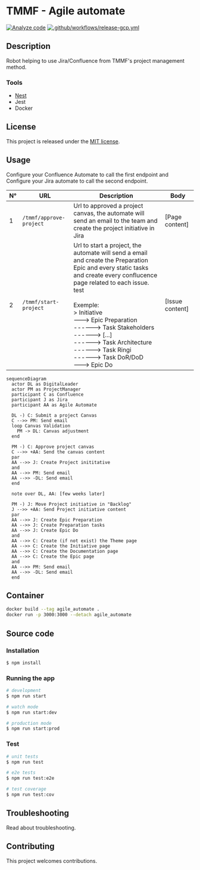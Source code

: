 # TMMF - Agile automate

[![Analyze code](https://github.com/Haingue/agile_automate/actions/workflows/analyze.yml/badge.svg)](https://github.com/Haingue/agile_automate/actions/workflows/analyze.yml)
[![.github/workflows/release-gcp.yml](https://github.com/Haingue/agile_automate/actions/workflows/release-gcp.yml/badge.svg)](https://github.com/Haingue/agile_automate/actions/workflows/release-gcp.yml)

## Description

Robot helping to use Jira/Confluence from TMMF's project management method.

### Tools

- [Nest](https://github.com/nestjs/nest)
- Jest
- Docker

## License

This project is released under the [MIT license](LICENSE).

## Usage

Configure your Confluence Automate to call the first endpoint and Configure your Jira automate to call the second endpoint.

| N°  | URL                     | Description                                                                                                                                                                                                                                                                                                                                                                                                     | Body            |
| --- | ----------------------- | --------------------------------------------------------------------------------------------------------------------------------------------------------------------------------------------------------------------------------------------------------------------------------------------------------------------------------------------------------------------------------------------------------------- | --------------- |
| 1   | `/tmmf/approve-project` | Url to approved a project canvas, the automate will send an email to the team and create the project initiative in Jira                                                                                                                                                                                                                                                                                         | [Page content]  |
| 2   | `/tmmf/start-project`   | Url to start a project, the automate will send a email and create the Preparation Epic and every static tasks and create every conflucence page related to each issue. <div>test</div> <br/> Exemple: <br/> > Initiative <br/> ---> Epic Preparation <br/> ------> Task Stakeholders <br/> ------> [...] <br/> ------> Task Architecture <br/> ------> Task Ringi <br/> ------> Task DoR/DoD <br/> ---> Epic Do | [Issue content] |

```mermaid
sequenceDiagram
  actor DL as DigitalLeader
  actor PM as ProjectManager
  participant C as Confluence
  participant J as Jira
  participant AA as Agile Automate

  DL -) C: Submit a project Canvas
  C -->> PM: Send email
  loop Canvas Validation
    PM -> DL: Canvas adjustment
  end

  PM -) C: Approve project canvas
  C -->> +AA: Send the canvas content
  par
  AA -->> J: Create Project inititative
  and
  AA -->> PM: Send email
  AA -->> -DL: Send email
  end

  note over DL, AA: [few weeks later]

  PM -) J: Move Project initiative in "Backlog"
  J -->> +AA: Send Project initiative content
  par
  AA -->> J: Create Epic Preparation
  AA -->> J: Create Preparation tasks
  AA -->> J: Create Epic Do
  and
  AA -->> C: Create (if not exist) the Theme page
  AA -->> C: Create the Initiative page
  AA -->> C: Create the Documentation page
  AA -->> C: Create the Epic page
  and
  AA -->> PM: Send email
  AA -->> -DL: Send email
  end
```

## Container

```bash
docker build --tag agile_automate .
docker run -p 3000:3000 --detach agile_automate
```

## Source code

### Installation

```bash
$ npm install
```

### Running the app

```bash
# development
$ npm run start

# watch mode
$ npm run start:dev

# production mode
$ npm run start:prod
```

### Test

```bash
# unit tests
$ npm run test

# e2e tests
$ npm run test:e2e

# test coverage
$ npm run test:cov
```

## Troubleshooting

Read about troubleshooting.

## Contributing

This project welcomes contributions.
